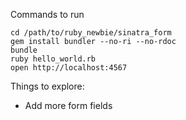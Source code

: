 Commands to run

    cd /path/to/ruby_newbie/sinatra_form
    gem install bundler --no-ri --no-rdoc
    bundle
    ruby hello_world.rb
    open http://localhost:4567

Things to explore:
* Add more form fields
